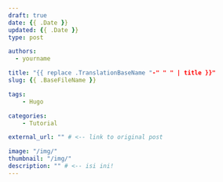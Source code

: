 ```yaml
---
draft: true
date: {{ .Date }}
updated: {{ .Date }}
type: post

authors:
  - yourname

title: "{{ replace .TranslationBaseName "-" " " | title }}"
slug: {{ .BaseFileName }}

tags:
    - Hugo

categories:
    - Tutorial

external_url: "" # <-- link to original post

image: "/img/"
thumbnail: "/img/"
description: "" # <-- isi ini!
---
```


<!-- Jika ini postingan dari luar (eksternal), maka konten tidak perlu diisi ya! -->